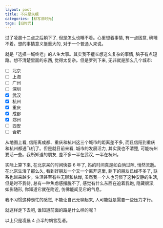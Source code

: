 ```yaml
---
layout: post
title: 不只是失眠
categories: [默写旧时光]
tags: [旧时光]
---
```


过了凌晨十二点之后躺下了, 但是怎么也睡不着。心里想着事情, 有一点困意, 确睡不着。想的事情意义挺重大的, 对于一个普通人来说。

就是「选择一城终老」的人生大事。其实我不擅长想这么复杂的事情, 脑子有点短路。想不清楚里面的东西, 觉得太复杂。但是罗列下来, 无非就是那么几个城市:

- [ ] 北京
- [ ] 上海
- [ ] 广州
- [ ] 深圳
- [x] 武汉
- [x] 杭州
- [x] 重庆
- [x] 成都
- [x] 郑州
- [ ] 西安
- [ ] 合肥 

从地图上看, 信阳离成都、重庆和杭州这三个城市的距离差不多, 而且信阳到重庆和杭州都通飞机了。但是就目前来看, 城市的发展活力, 其实我也不清楚, 可能杭州要活一些。我所知道的朋友, 差不多一半在武汉, 一半在杭州。

实际上算下来, 在北京呆的时间快要 6 年了, 妈的时间真是如白驹过隙, 悄然流逝。在北京生活了那么久, 看到好朋友一个又一个离开这里, 剩下的朋友已经不多了, 联系也越来越少。生活甚至有些无聊和枯燥, 虽然我一个人也习惯了这种安静的生活, 但是时不我待, 总有一种焦虑感摆脱不了, 感觉有什么东西在追着我跑, 隐藏很深, 如影随形, 你知道它就在附近, 仿佛能闻见它的气息。

我不习惯这种匆忙的感觉, 不能让自己无聊起来, 人可能就是需要一些压力才行。

就这样走下去吧, 谁知道前面的路是什么样的呢？

以上只是凌晨 4 点半的胡言乱语。